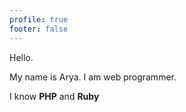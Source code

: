 ```yaml
---
profile: true
footer: false
---
```


Hello.

My name is Arya.
I am web programmer.

I know **PHP** and **Ruby**

